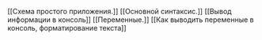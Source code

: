 [[Схема простого приложения.]]
[[Основной синтаксис.]]
[[Вывод информации в консоль]]
[[Переменные.]]
[[Как выводить переменные в консоль, форматирование текста]]
